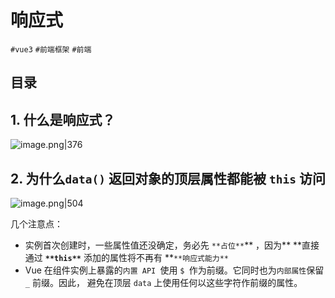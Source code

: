 
# 响应式

`#vue3`  `#前端框架`  `#前端` 


## 目录
<!-- toc -->
 ## 1. 什么是响应式？ 

![image.png|376](https://832-1310531898.cos.ap-beijing.myqcloud.com/yuque/608a1ef779e42c64332ed24cd7ccad24.png)

## 2. 为什么`data()` 返回对象的顶层属性都能被 `this` 访问
![image.png|504](https://832-1310531898.cos.ap-beijing.myqcloud.com/yuque/16598b806f2b32702f3a0e2b770d316b.png)

几个注意点：

- 实例首次创建时，一些属性值还没确定，务必先 `**占位**`** ，因为** **直接通过 **`**this**`** 添加的属性将不再有 **`**响应式能力**`
- Vue 在组件实例上暴露的`内置 API `使用 `$ `作为前缀。它同时也为`内部属性`保留 `_` 前缀。因此， 避免在顶层 `data` 上使用任何以这些字符作前缀的属性。

